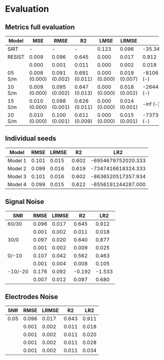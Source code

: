 
# Evaluation

## Metrics full evaluation
| Model | MSE | RMSE | R2 | LMSE | LRMSE | LR2 |
| --- | --- | --- | --- | --- | --- | --- |
| SIRT | - | - | - | 0.123 | 0.096 | -35.344 | 
| RESIST | 0.009| 0.096  | 0.645 | 0.000 | 0.017 | 0.912|
|       | 0.000 | 0.001 | 0.011 | 0.000 | 0.002 | 0.018 |
|05 S/m| 0.008 (0.000) | 0.091 (0.002) | 0.691 (0.011) | 0.000 (0.000) | 0.019 (0.007) | -810624090290.200 (-) |
|10 S/m| 0.009 (0.000) | 0.095 (0.002) | 0.647 (0.013) | 0.000 (0.000) | 0.018 (0.002) | -2644821286296.600 (-) |
|15 S/m| 0.010 (0.000) | 0.098 (0.001) | 0.626 (0.011) | 0.000 (0.000) | 0.014 (0.001) | -inf (-) |
|20 S/m| 0.010 (0.000) | 0.100 (0.001) | 0.611 (0.009) | 0.000 (0.000) | 0.015 (0.001) | -7373702032997.400 (-) |

## Individual seeds
|Model | RMSE | LRMSE | R2 | LR2 |
| --- | --- | --- | --- | --- |
| Model 1 | 0.101 | 0.015 | 0.602 | -6954679752020.333 |
| Model 2 | 0.099 | 0.016 | 0.619 | -7347416618324.333 |
| Model 3 | 0.101 | 0.016 | 0.602 | -8636520517357.934 |
| Model 4 | 0.099 | 0.015 | 0.622 | -6556191244287.000 |


## Signal Noise
|SNR| RMSE | LRMSE | R2 | LR2 |
| --- | --- | --- | --- | --- |
|60/30| 0.096 | 0.017 | 0.645| 0.912|
|       | 0.001 | 0.002 | 0.011 | 0.018 |
|30/0| 0.097 | 0.020 | 0.640| 0.877|
|       | 0.001 | 0.002 | 0.009 | 0.025 |
|0/-10| 0.107 | 0.042 | 0.562| 0.463|
|       | 0.001 | 0.004 | 0.008 | 0.105 |
|-10/-20| 0.176 | 0.092 | -0.192| -1.533|
|       | 0.007 | 0.012 | 0.097 | 0.680 |


## Electrodes Noise
|SNR| RMSE | LRMSE | R2 | LR2 |
| --- | --- | --- | --- | --- |
|0.05| 0.096 | 0.017| 0.643 | 0.911 |
|     | 0.001 | 0.002 | 0.011 | 0.018 ||0.1| 0.097 | 0.018| 0.636 | 0.904 |
|     | 0.001 | 0.002 | 0.011 | 0.020 ||0.2| 0.101 | 0.021| 0.610 | 0.872 |
|     | 0.001 | 0.002 | 0.011 | 0.028 ||0.3| 0.105 | 0.025| 0.575 | 0.812 |
|     | 0.001 | 0.002 | 0.011 | 0.034 |